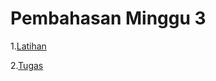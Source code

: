 # Pembahasan Minggu 3
1.[Latihan](https://github.com/Nurimamasbait/tekn-cloud-computing/blob/2a36ce901ef5bb170a9ddbb5801bd39d1139f112/minggu-03/cyclic.md)

2.[Tugas](https://github.com/Nurimamasbait/tekn-cloud-computing/blob/2600e55e4179dc52267fdeb4edf18defea983677/minggu-03/tugas.md)
